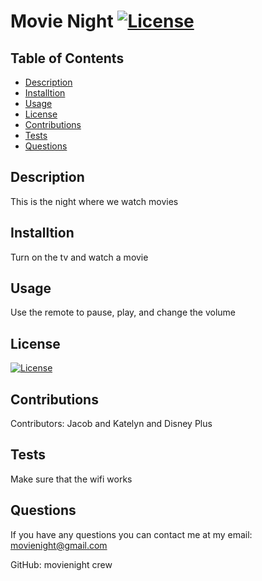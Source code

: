 
  # Movie Night [![License](https://img.shields.io/badge/License-Apache_2.0-blue.svg)](https://opensource.org/licenses/Apache-2.0)

  ## Table of Contents
   - [Description](#description)
   - [Installtion](#installation)
   - [Usage](#usage)
   - [License](#license)
   - [Contributions](#contributions)
   - [Tests](#tests)
   - [Questions](#questions)
    
  ## Description
   This is the night where we watch movies
    
  ## Installtion
   Turn on the tv and watch a movie
    
  ## Usage
   Use the remote to pause, play, and change the volume
    
  ## License
   [![License](https://img.shields.io/badge/License-Apache_2.0-blue.svg)](https://opensource.org/licenses/Apache-2.0)
    
  ## Contributions
   Contributors: Jacob and Katelyn and Disney Plus
    
  ## Tests
   Make sure that the wifi works
   
  ## Questions
   If you have any questions you can contact me at my email: movienight@gmail.com
   
   GitHub: movienight crew
